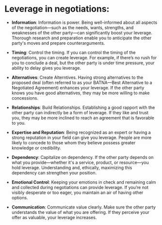 Leverage in negotiations:
=========================

*  **Information**: Information is power. Being well-informed about all aspects of the negotiation—such as the needs, wants, strengths, and weaknesses of the other party—can significantly boost your leverage. Thorough research and preparation enable you to anticipate the other party's moves and prepare counterarguments.
    
*   **Timing**: Control the timing. If you can control the timing of the negotiations, you can create leverage. For example, if there’s no rush for you to conclude a deal, but the other party is under time pressure, your ability to delay gives you leverage.
    
*   **Alternatives**: Create Alterntives. Having strong alternatives to the proposed deal (often referred to as your BATNA—Best Alternative to a Negotiated Agreement) enhances your leverage. If the other party knows you have good alternatives, they may be more willing to make concessions.
    
*   **Relationships**: Build Relationships. Establishing a good rapport with the other party can indirectly be a form of leverage. If they like and trust you, they may be more inclined to reach an agreement that is favorable to you.
    
*   **Expertise and Reputation**: Being recognized as an expert or having a strong reputation in your field can give you leverage. People are more likely to concede to those whom they believe possess greater knowledge or credibility.
    
*   **Dependency**: Capitalize on dependency. If the other party depends on what you provide—whether it's a service, product, or resource—you hold leverage. Understanding and, ethically, maximizing this dependency can strengthen your position.
    
*   **Emotional Control**: Keeping your emotions in check and remaining calm and collected during negotiations can provide leverage. If you’re not visibly desperate or too eager, you maintain an air of having other options.
    
*   **Communication**: Communicate value clearly. Make sure the other party understands the value of what you are offering. If they perceive your offer as valuable, your leverage increases.

